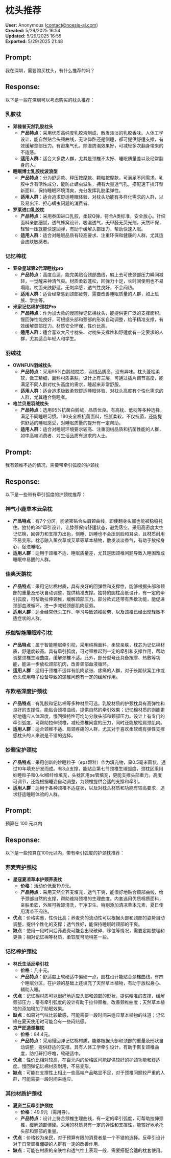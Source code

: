 # 枕头推荐

**User:** Anonymous (contact@noesis-ai.com)  
**Created:** 5/29/2025 16:54  
**Updated:** 5/29/2025 16:55  
**Exported:** 5/29/2025 21:48  

## Prompt:
我在深圳，需要购买枕头，有什么推荐的吗？

## Response:
以下是一些在深圳可以考虑购买的枕头推荐：

### 乳胶枕
- **邓禄普天然乳胶枕头**
    - **产品特点**：采用优质高纯度乳胶液制成，散发淡淡的乳胶香味。人体工学设计，能自然贴合头颈曲线，无论仰卧还是侧睡，都可提供舒适支撑，有效缓解颈部压力。有密集气孔，除湿防潮效果好，可减轻多次翻身带来的不适感。
    - **适用人群**：适合大多数人群，尤其是颈椎不太好、睡眠质量差以及经常翻身的人。
- **睡眠博士乳胶枕波浪型**
    - **产品特点**：分为舒适款、释压按摩款、颗粒按摩款，可满足不同需求。乳胶中含有活性成分，能防止螨虫滋生，拥有大量透气孔，搭配速干排汗型新面料，保持睡眠环境清爽，充分发挥乳胶柔弹性。
    - **适用人群**：适合追求舒适睡眠体验、对枕头功能有多样化需求的人群，以及易出汗、担心螨虫问题的消费者。
- **罗莱进口乳胶枕**
    - **产品特点**：采用泰国进口乳胶，柔软Q弹，符合A类标准，安全放心。针织面料亲肤细腻，透气蜂窝设计，吸湿透气，无甲醛无荧光剂，天然环保，轻轻一压就能快速回弹，有助于缓解头部压力，帮助快速入眠。
    - **适用人群**：适合对睡眠品质有较高要求、注重环保和健康的人群，尤其适合皮肤敏感者。

### 记忆棉枕
- **亚朵星球第2代深睡枕pro**
    - **产品特点**：高度合适，能完美贴合颈部曲线，躺上去可使颈部压力瞬间减轻，一觉醒来神清气爽。材质柔软蓬松，回弹力十足，长时间使用也不易塌陷。枕面亲肤舒适，无刺痒感，透气性良好，不会闷热。
    - **适用人群**：适合经常感到颈部疲劳、需要改善睡眠质量的人群，如上班族、学生等。
- **米家记忆绵护颈枕Pro**
    - **产品特点**：作为加大款的慢回弹记忆棉枕头，能提供更广泛的支撑面积。慢回弹性能良好，可根据头部和颈部的形状自动调整，给予精准支撑，有效缓解颈部压力。材质安全环保，性价比高。
    - **适用人群**：适合喜欢大尺寸枕头、对枕头支撑性和舒适度有一定要求的人群，尤其适合年轻人和学生。

### 羽绒枕
- **OWNFUN羽绒枕头**
    - **产品特点**：采用95%白鹅绒枕芯，羽绒品质高，没有异味。枕头蓬松柔软，做工精细，面料材质亲肤。设计上有三层，可通过插片调节高度，能满足不同人群对枕头高度的需求，睡起来非常舒服。
    - **适用人群**：适合追求极致柔软舒适睡眠体验、对枕头高度有个性化需求的人群，尤其适合侧睡者。
- **格兰贝恩羽绒枕头**
    - **产品特点**：选用95%抗菌白鹅绒，品质优良。有高枕、低枕等多种选择，满足不同睡眠习惯。180支全棉抗菌面料，细腻柔软，不仅抗菌，还能提供舒适的睡眠感受，对睡眠质量的提升有一定帮助。
    - **适用人群**：适合对睡眠环境要求较高、注重羽绒品质和抗菌性能的人群，如中高端消费者、对生活品质有追求的人士。

## Prompt:
我有颈椎不适的情况，需要带牵引弧度的护颈枕

## Response:
以下是一些带有牵引弧度的护颈枕推荐：

### 神气小鹿草本云朵枕
- **产品特点**：有7个分区，能紧密贴合头肩颈曲线，即使翻身头部也能被稳稳托住。独特的38°牵引设计，让脖颈保持舒适状态，避免落空。采用高密度太空记忆棉，回弹力和支撑力出色，侧睡、趴睡也不会压到脸和耳朵，且材质耐用不易变形。枕芯融入薰衣草或艾草等草本植物，散发淡淡香气，有助于放松身心、促进睡眠。
- **适用人群**：适用于颈椎不适、睡眠质量差，尤其是因颈椎问题导致入睡困难或睡眠中易醒的人群。

### 佳奥天鹅枕
- **产品特点**：采用记忆棉材质，具有良好的回弹性和支撑性，能够根据头部和颈部的重量及形状自动调整，提供精准支撑。独特的圆柱高低设计，有一定的牵引弧度，可帮助拉伸颈椎，缓解颈部压力。部分款式还带有热敷功能，能促进颈部血液循环，进一步减轻颈部肌肉疲劳。
- **适用人群**：适合经常低头工作、学习导致颈椎疲劳，以及颈椎已经出现轻微不适症状的人群。

### 乐伽智能睡眠牵引枕
- **产品特点**：属于智能睡眠牵引枕，采用纯棉面料，柔软亲肤，枕芯为记忆棉材质，舒适度较高。具有牵引弧度，可对颈椎起到一定的牵引和支撑作用，帮助调整颈椎生理曲度，缓解颈椎不适。此外，部分型号还具备按摩、热敷等功能，能进一步放松颈部肌肉，改善颈部血液循环。
- **适用人群**：适用于颈椎不适伴有肌肉紧张、疼痛的人群，对于长期伏案工作或低头使用电子设备导致的颈椎问题有一定的缓解作用。

### 布欧格深度护颈枕
- **产品特点**：有乳胶和记忆棉等多种材质可选。乳胶材质的护颈枕具有高弹性和良好的支撑性，能贴合颈椎曲线，提供自然的牵引效果；记忆棉材质的则能更好地适应人体温度，慢回弹特性可均匀分散头部和颈部压力。设计上有专门的牵引弧度，可帮助拉伸颈椎，减轻颈椎间盘的压力，同时还能放松肩颈肌肉。
- **适用人群**：适合颈椎不适、肩颈疼痛的人群，尤其对于喜欢柔软或有弹性支撑感枕头的人来说是不错的选择。

### 妙睡宝护颈枕
- **产品特点**：采用创新的妙睡粒子（eps颗粒）作为填充物，呈0.5毫米圆状，通过10年填充研发而成。有3点支撑，能贴合第七节颈椎生理弧度，颈枕区采用妙睡粒子和0.4d细纤维填充，头枕区用pe管填充，更能支撑头部重力。高度可调节，还能根据睡姿自动调整，为颈椎提供合适的支撑和牵引。
- **适用人群**：适用于各种颈椎不适症状，以及对枕头材质和功能有较高要求，追求舒适睡眠体验的人群。

## Prompt:
预算在 100 元以内

## Response:
以下是一些预算在100元以内，带有牵引弧度的护颈枕推荐：

### 荞麦壳护颈枕
- **星寇夏凉草本护颈荞麦枕**
    - **价格**：活动价低至19.9元。
    - **产品特点**：采用天然全荞麦填充，透气干爽，能很好地贴合颈部曲线，给予颈部自然的支撑，帮助维持颈椎的生理曲度。内套选用优质棉质面料，亲肤柔软，外层可拆卸清洗，干净卫生。特别添加清凉草本元素，夏日使用清凉不闷热。
- **优点**：价格实惠，性价比高；荞麦壳的流动性可以根据头部和颈部的姿势自动调整，提供个性化的支撑；透气性好，能保持睡眠时颈部的干爽。
- **缺点**：使用一段时间后荞麦壳可能会出现破碎、移位等情况，需要定期整理和更换；相对记忆棉等材质，柔软度可能稍差一些。

### 记忆棉护颈枕
- **林氏生活反牵引枕**
    - **价格**：几十元。
    - **产品特点**：舒适度上软硬适中偏硬一点，圆柱设计能贴合颈椎曲线，有四个睡眠分区，在护颈的基础上还填充了天然草本植物，有助于放松身心、辅助入睡。
- **优点**：记忆棉材质可以很好地适应头部和颈部的形状，提供精准的支撑，缓解颈部压力；带有牵引弧度的设计有助于拉伸颈椎，改善颈椎曲度；天然草本植物的添加增加了助眠效果。
- **缺点**：如果对气味比较敏感，可能需要一段时间来适应草本植物的味道；记忆棉在夏天使用时可能会有一些闷热感。
- **京严匠造颈椎枕**
    - **价格**：84.4元。
    - **产品特点**：采用慢回弹记忆棉材质，能够根据头部和颈部的重量及形状自动调整，提供舒适的支撑。具有人体工学牵引设计，有助于恢复颈椎曲度，防打鼾打呼噜，软硬适中。
- **优点**：性价比相对较高，在百元内的价格区间能提供较好的护颈功能和舒适度。慢回弹记忆棉材质耐用，不易变形。
- **缺点**：可能在支撑性上相比一些高端产品略显不足，对于颈椎问题较严重的人群，可能需要一段时间来适应。

### 其他材质护颈枕
- **夏资兰反牵引护颈枕**
    - **价格**：49.9元（需用券）。
    - **产品特点**：设计上符合颈椎生理曲线，有一定的牵引弧度，可帮助拉伸颈椎，缓解颈部僵硬。采用的材质具有一定的弹性和支撑性，能较好地承托头部和颈部的重量。
- **优点**：价格较为亲民，对于预算有限的消费者是一个不错的选择。反牵引设计对于日常颈椎僵硬的人群有一定的改善作用。
- **缺点**：可能在材质的亲肤性和透气性上表现一般，需要搭配合适的枕套使用。

